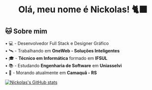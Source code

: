 # <h1 align="center">Olá, meu nome é Nickolas! 🐈‍⬛</h1>

## 🐱 Sobre mim
 • 💻 - Desenvolvedor Full Stack e Designer Gráfico  
 • 🛰️ - Trabalhando em **OneWeb - Soluções Inteligentes**  
 • 🎓 - **Técnico em Informática** formado em **IFSUL**   
 • 📚 - Estudando **Engenharia de Software** em **Uniasselvi**  
 • 📌 - Morando atualmente em **Camaquã - RS**  

 [![Nickolas's GitHub stats](https://github-readme-stats.vercel.app/api?username=NickoalsPogozelski)](https://github.com/anuraghazra/github-readme-stats)
